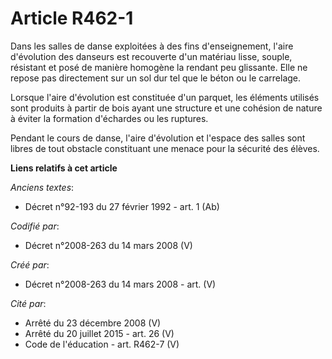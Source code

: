 # Article R462-1

Dans les salles de danse exploitées à des fins d'enseignement, l'aire d'évolution des danseurs est recouverte d'un matériau
lisse, souple, résistant et posé de manière homogène la rendant peu glissante. Elle ne repose pas directement sur un sol dur
tel que le béton ou le carrelage.

Lorsque l'aire d'évolution est constituée d'un parquet, les éléments utilisés sont produits à partir de bois ayant une
structure et une cohésion de nature à éviter la formation d'échardes ou les ruptures.

Pendant le cours de danse, l'aire d'évolution et l'espace des salles sont libres de tout obstacle constituant une menace pour
la sécurité des élèves.

**Liens relatifs à cet article**

_Anciens textes_:

  - Décret n°92-193 du 27 février 1992 - art. 1 (Ab)

_Codifié par_:

  - Décret n°2008-263 du 14 mars 2008 (V)

_Créé par_:

  - Décret n°2008-263 du 14 mars 2008 - art. (V)

_Cité par_:

  - Arrêté du 23 décembre 2008 (V)
  - Arrêté du 20 juillet 2015 - art. 26 (V)
  - Code de l'éducation - art. R462-7 (V)
